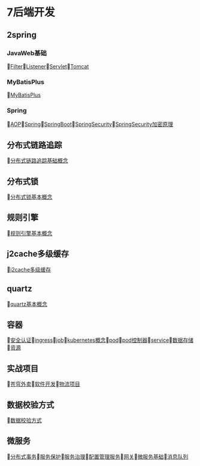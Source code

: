 # 7后端开发
## 2spring
### JavaWeb基础
📝[Filter](/7后端开发/2spring/JavaWeb基础/Filter.md)📝[Listener](/7后端开发/2spring/JavaWeb基础/Listener.md)📝[Servlet](/7后端开发/2spring/JavaWeb基础/Servlet.md)📝[Tomcat](/7后端开发/2spring/JavaWeb基础/Tomcat.md)
### MyBatisPlus
📝[MyBatisPlus](/7后端开发/2spring/MyBatisPlus/MyBatisPlus.md)
### Spring
📝[AOP](/7后端开发/2spring/Spring/AOP.md)📝[Spring](/7后端开发/2spring/Spring/Spring.md)📝[SpringBoot](/7后端开发/2spring/Spring/SpringBoot.md)📝[SpringSecurity](/7后端开发/2spring/Spring/SpringSecurity.md)📝[SpringSecurity加密原理](/7后端开发/2spring/Spring/SpringSecurity加密原理.md)
## 分布式链路追踪
📝[分布式链路追踪基础概念](/7后端开发/分布式链路追踪/分布式链路追踪基础概念.md)
## 分布式锁
📝[分布式锁基本概念](/7后端开发/分布式锁/分布式锁基本概念.md)
## 规则引擎
📝[规则引擎基本概念](/7后端开发/规则引擎/规则引擎基本概念.md)
## j2cache多级缓存
📝[j2cache多级缓存](/7后端开发/j2cache多级缓存/j2cache多级缓存.md)
## quartz
📝[quartz基本概念](/7后端开发/quartz/quartz基本概念.md)
## 容器
📝[安全认证](/7后端开发/容器/安全认证.md)📝[ingress](/7后端开发/容器/ingress.md)📝[job](/7后端开发/容器/job.md)📝[kubernetes概念](/7后端开发/容器/kubernetes概念.md)📝[pod](/7后端开发/容器/pod.md)📝[pod控制器](/7后端开发/容器/pod控制器.md)📝[service](/7后端开发/容器/service.md)📝[数据存储](/7后端开发/容器/数据存储.md)📝[资源](/7后端开发/容器/资源.md)
## 实战项目
📝[苍穹外卖](/7后端开发/实战项目/苍穹外卖.md)📝[软件开发](/7后端开发/实战项目/软件开发.md)📝[物流项目](/7后端开发/实战项目/物流项目.md)
## 数据校验方式
📝[数据校验方式](/7后端开发/数据校验方式/数据校验方式.md)
## 微服务
📝[分布式事务](/7后端开发/微服务/分布式事务.md)📝[服务保护](/7后端开发/微服务/服务保护.md)📝[服务治理](/7后端开发/微服务/服务治理.md)📝[配置管理服务](/7后端开发/微服务/配置管理服务.md)📝[网关](/7后端开发/微服务/网关.md)📝[微服务基础](/7后端开发/微服务/微服务基础.md)📝[消息队列](/7后端开发/微服务/消息队列.md)

